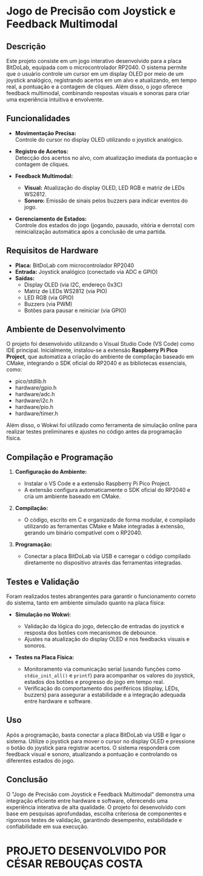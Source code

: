 # Jogo de Precisão com Joystick e Feedback Multimodal

## Descrição

Este projeto consiste em um jogo interativo desenvolvido para a placa BitDoLab, equipada com o microcontrolador RP2040. O sistema permite que o usuário controle um cursor em um display OLED por meio de um joystick analógico, registrando acertos em um alvo e atualizando, em tempo real, a pontuação e a contagem de cliques. Além disso, o jogo oferece feedback multimodal, combinando respostas visuais e sonoras para criar uma experiência intuitiva e envolvente.

## Funcionalidades

- **Movimentação Precisa:**  
  Controle do cursor no display OLED utilizando o joystick analógico.

- **Registro de Acertos:**  
  Detecção dos acertos no alvo, com atualização imediata da pontuação e contagem de cliques.

- **Feedback Multimodal:**  
  - **Visual:** Atualização do display OLED, LED RGB e matriz de LEDs WS2812.  
  - **Sonoro:** Emissão de sinais pelos buzzers para indicar eventos do jogo.

- **Gerenciamento de Estados:**  
  Controle dos estados do jogo (jogando, pausado, vitória e derrota) com reinicialização automática após a conclusão de uma partida.

## Requisitos de Hardware

- **Placa:** BitDoLab com microcontrolador RP2040  
- **Entrada:** Joystick analógico (conectado via ADC e GPIO)  
- **Saídas:**  
  - Display OLED (via I2C, endereço 0x3C)  
  - Matriz de LEDs WS2812 (via PIO)  
  - LED RGB (via GPIO)  
  - Buzzers (via PWM)  
  - Botões para pausar e reiniciar (via GPIO)

## Ambiente de Desenvolvimento

O projeto foi desenvolvido utilizando o Visual Studio Code (VS Code) como IDE principal. Inicialmente, instalou-se a extensão **Raspberry Pi Pico Project**, que automatiza a criação do ambiente de compilação baseado em CMake, integrando o SDK oficial do RP2040 e as bibliotecas essenciais, como:
- pico/stdlib.h
- hardware/gpio.h
- hardware/adc.h
- hardware/i2c.h
- hardware/pio.h
- hardware/timer.h

Além disso, o Wokwi foi utilizado como ferramenta de simulação online para realizar testes preliminares e ajustes no código antes da programação física.

## Compilação e Programação

1. **Configuração do Ambiente:**  
   - Instalar o VS Code e a extensão Raspberry Pi Pico Project.  
   - A extensão configura automaticamente o SDK oficial do RP2040 e cria um ambiente baseado em CMake.

2. **Compilação:**  
   - O código, escrito em C e organizado de forma modular, é compilado utilizando as ferramentas CMake e Make integradas à extensão, gerando um binário compatível com o RP2040.

3. **Programação:**  
   - Conectar a placa BitDoLab via USB e carregar o código compilado diretamente no dispositivo através das ferramentas integradas.

## Testes e Validação

Foram realizados testes abrangentes para garantir o funcionamento correto do sistema, tanto em ambiente simulado quanto na placa física:

- **Simulação no Wokwi:**  
  - Validação da lógica do jogo, detecção de entradas do joystick e resposta dos botões com mecanismos de debounce.
  - Ajustes na atualização do display OLED e nos feedbacks visuais e sonoros.

- **Testes na Placa Física:**  
  - Monitoramento via comunicação serial (usando funções como `stdio_init_all()` e `printf`) para acompanhar os valores do joystick, estados dos botões e progresso do jogo em tempo real.
  - Verificação do comportamento dos periféricos (display, LEDs, buzzers) para assegurar a estabilidade e a integração adequada entre hardware e software.

## Uso

Após a programação, basta conectar a placa BitDoLab via USB e ligar o sistema. Utilize o joystick para mover o cursor no display OLED e pressione o botão do joystick para registrar acertos. O sistema responderá com feedback visual e sonoro, atualizando a pontuação e controlando os diferentes estados do jogo.

## Conclusão

O "Jogo de Precisão com Joystick e Feedback Multimodal" demonstra uma integração eficiente entre hardware e software, oferecendo uma experiência interativa de alta qualidade. O projeto foi desenvolvido com base em pesquisas aprofundadas, escolha criteriosa de componentes e rigorosos testes de validação, garantindo desempenho, estabilidade e confiabilidade em sua execução.

# PROJETO DESENVOLVIDO POR CÉSAR REBOUÇAS COSTA
